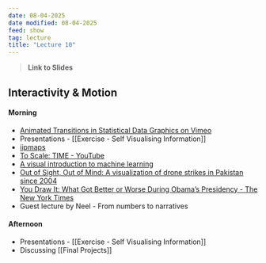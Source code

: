 ```yaml
---
date: 08-04-2025
date modified: 08-04-2025
feed: show
tag: lecture
title: "Lecture 10"
---
```


> **Link to Slides**

## Interactivity & Motion
#### Morning
- [Animated Transitions in Statistical Data Graphics on Vimeo](https://vimeo.com/19278444#t=5s)
- Presentations - [[Exercise - Self Visualising Information]]
- [iipmaps](https://iipmaps.com/)
- [To Scale: TIME - YouTube](https://www.youtube.com/watch?v=nOVvEbH2GC0)
- [A visual introduction to machine learning](https://www.r2d3.us/visual-intro-to-machine-learning-part-1/)
- [Out of Sight, Out of Mind: A visualization of drone strikes in Pakistan since 2004](https://drones.pitchinteractive.com/)
- [You Draw It: What Got Better or Worse During Obama’s Presidency - The New York Times](https://www.nytimes.com/interactive/2017/01/15/us/politics/you-draw-obama-legacy.html)
- Guest lecture by Neel - From numbers to narratives
#### Afternoon
- Presentations - [[Exercise - Self Visualising Information]]
- Discussing [[Final Projects]]